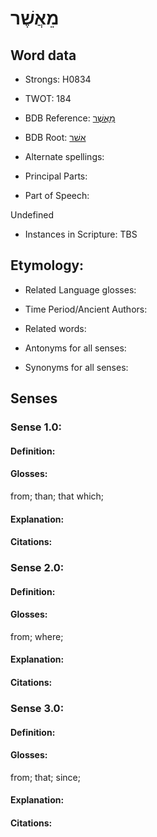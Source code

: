 # מֵאֲשֶׁר

<!-- Status: S2="NeedsEdits" -->
<!-- Lexica used for edits:   -->

## Word data

* Strongs: H0834

* TWOT: 184

* BDB Reference: [מֵאֲשֶׁר](rc://en/bdb/dict/a.gk.ad)

* BDB Root: [אשׁר](rc://en/bdb/dict/a.gk.aa)

* Alternate spellings:

* Principal Parts:

* Part of Speech:

Undefined

* Instances in Scripture: TBS

## Etymology:

* Related Language glosses:

* Time Period/Ancient Authors:

* Related words:

* Antonyms for all senses:

* Synonyms for all senses:

## Senses

### Sense 1.0:

#### Definition:

#### Glosses:

from; than; that which; 

#### Explanation:

#### Citations:



### Sense 2.0:

#### Definition:

#### Glosses:

from; where; 

#### Explanation:

#### Citations:



### Sense 3.0:

#### Definition:

#### Glosses:

from; that; since; 

#### Explanation:

#### Citations:



